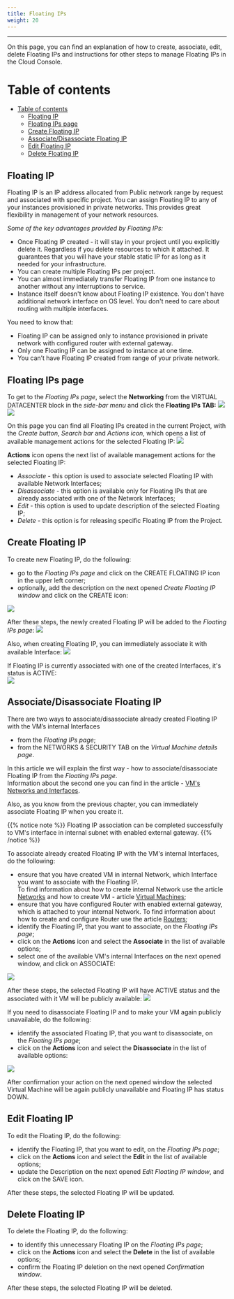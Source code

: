 ```yaml
---
title: Floating IPs
weight: 20
---
```

___
On this page, you can find an explanation of how to create, associate, edit, delete Floating IPs and instructions for other steps to manage Floating IPs in the Cloud Console. 

# Table of contents
- [Table of contents](#table-of-contents)
  - [Floating IP](#floating-ip)
  - [Floating IPs page](#floating-ips-page)
  - [Create Floating IP](#create-floating-ip)
  - [Associate/Disassociate Floating IP](#associatedisassociate-floating-ip)
  - [Edit Floating IP](#edit-floating-ip)
  - [Delete Floating IP](#delete-floating-ip)

## Floating IP
Floating IP is an IP address allocated from Public network range by request and associated with specific project. You can assign Floating IP to any of your instances provisioned in private networks. This provides great flexibility in management of your network resources.

*Some of the key advantages provided by Floating IPs:*
* Once Floating IP created - it will stay in your project until you explicitly delete it. Regardless if you delete resources to which it attached. It guarantees that you will have your stable static IP for as long as it needed for your infrastructure. 
* You can create multiple Floating IPs per project.
* You can almost immediately transfer Floating IP from one instance to another without any interruptions to service. 
* Instance itself doesn't know about Floating IP existence. You don't have additional network interface on OS level. You don't need to care about routing with multiple interfaces.

You need to know that:  
* Floating IP can be assigned only to instance provisioned in private network with configured router with external gateway.  
* Only one Floating IP can be assigned to instance at one time.  
* You can’t have Floating IP created from range of your private network.  

## Floating IPs page
To get to the *Floating IPs page*, select the **Networking** from the VIRTUAL DATACENTER block in the *side-bar menu* and click the **Floating IPs TAB:**
![](../../../assets/images/networks/net-1.png?width=15pc&classes=border,shadow) 
![](../../../assets/images/networks/net-2.png?width=20pc&classes=border,shadow) 

On this page you can find all Floating IPs created in the current Project, with the *Create button*, *Search bar* and *Actions icon*, which opens a list of available management actions for the selected Floating IP:
![](../../../assets/images/networks/net-3.png?classes=border,shadow) 

**Actions** icon opens the next list of available management actions for the selected Floating IP:
- *Associate* - this option is used to associate selected Floating IP with available Network Interfaces;
- *Disassociate* - this option is available only for Floating IPs that are already associated with one of the Network Interfaces; 
- *Edit* - this option is used to update description of the selected Floating IP; 
- *Delete* -  this option is for releasing specific Floating IP from the Project.

## Create Floating IP
To create new Floating IP, do the following:
- go to the *Floating IPs page* and click on the CREATE FLOATING IP icon in the upper left corner;
- optionally, add the description on the next opened *Create Floating IP window* and click on the CREATE icon:    

![](../../../assets/images/networks/net-4.png?width=35pc&classes=border,shadow) 

After these steps, the newly created Floating IP will be added to the *Floating IPs page*:
![](../../../assets/images/networks/net-5.png?classes=border,shadow)

Also, when creating Floating IP, you can immediately associate it with available Interface:
![](../../../assets/images/networks/net-6.png?width=35pc&classes=border,shadow) 

If Floating IP is currently associated with one of the created Interfaces, it's status is ACTIVE:  
![](../../../assets/images/networks/net-7.png?classes=border,shadow)

## Associate/Disassociate Floating IP

There are two ways to associate/disassociate already created Floating IP with the VM’s internal Interfaces
- from the *Floating IPs page*;
- from the NETWORKS & SECURITY TAB on the *Virtual Machine details page*.

In this article we will explain the first way - how to associate/disassociate Floating IP from the *Floating IPs page*.  
Information about the second one you can find in the article - [VM's Networks and Interfaces](https://docs.ventuscloud.eu/products/networking/manage-networks/).

Also, as you know from the previous chapter, you can immediately associate Floating IP when you create it.

{{% notice note %}}
Floating IP association can be completed successfully to VM's interface in internal subnet with enabled external gateway.
{{% /notice %}}

To associate already created Floating IP with the VM's internal Interfaces, do the following:
- ensure that you have created VM in internal Network, which Interface you want to associate with the Floating IP.  
  To find information about how to create internal Network use the article [Networks](https://docs.ventuscloud.eu/products/networking/networks/) and how to create VM - article [Virtual Machines](https://docs.ventuscloud.eu/products/compute/virtual-machines/);
- ensure that you have configured Router with enabled external gateway, which is attached to your internal Network.
  To find information about how to create and configure Router use the article [Routers](https://docs.ventuscloud.eu/products/networking/routers/);
- identify the Floating IP, that you want to associate, on the *Floating IPs page*;
- click on the **Actions** icon and select the **Associate** in the list of available options;
- select one of the available VM's internal Interfaces on the next opened window, and click on ASSOCIATE:

![](../../../assets/images/networks/net-9.png?width=35pc&classes=border,shadow) 

After these steps, the selected Floating IP will have ACTIVE status and the associated with it VM will be publicly available:
![](../../../assets/images/networks/net-11.png?classes=border,shadow) 

If you need to disassociate Floating IP and to make your VM again publicly unavailable, do the following:
- identify the associated Floating IP, that you want to disassociate, on the *Floating IPs page*;
- click on the **Actions** icon and select the **Disassociate** in the list of available options:

![](../../../assets/images/networks/net-12.png?classes=border,shadow) 

After confirmation your action on the next opened window the selected Virtual Machine will be again publicly unavailable and Floating IP has status DOWN.

## Edit Floating IP

To edit the Floating IP, do the following:
- identify the Floating IP, that you want to edit, on the *Floating IPs page*;
- click on the **Actions** icon and select the **Edit** in the list of available options;
- update the Description on the next opened *Edit Floating IP window*, and click on the SAVE icon.

After these steps, the selected Floating IP will be updated.

## Delete Floating IP

To delete the Floating IP, do the following:
- to identify this unnecessary Floating IP on the *Floating IPs page*;
- click on the **Actions** icon and select the **Delete** in the list of available options;
- confirm the Floating IP deletion on the next opened *Confirmation window*.  

After these steps, the selected Floating IP will be deleted.   

